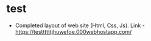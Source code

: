 # test 

- Completed layout of web site (Html, Css, Js). Link - https://testtttttjhuwefoe.000webhostapp.com/
